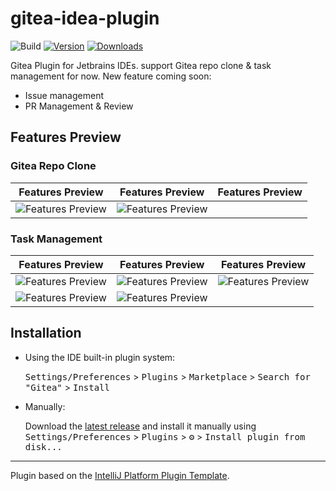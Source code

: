 # gitea-idea-plugin

![Build](https://github.com/LeonDevLifeLog/gitea-idea-plugin/workflows/Build/badge.svg)
[![Version](https://img.shields.io/jetbrains/plugin/v/22477-gitea.svg)](https://plugins.jetbrains.com/plugin/22477-gitea)
[![Downloads](https://img.shields.io/jetbrains/plugin/d/22477-gitea.svg)](https://plugins.jetbrains.com/plugin/22477-gitea)

<!-- Plugin description -->
Gitea Plugin for Jetbrains IDEs.
support Gitea repo clone & task management for now.
New feature coming soon:

* Issue management
* PR Management & Review

<!-- Plugin description end -->

## Features Preview

### Gitea Repo Clone

| Features Preview                    | Features Preview                    | Features Preview |
|-------------------------------------|-------------------------------------|------------------|
| ![Features Preview](./assets/5.png) | ![Features Preview](./assets/6.png) |                  |

### Task Management

| Features Preview                    | Features Preview                    | Features Preview                    |
|-------------------------------------|-------------------------------------|-------------------------------------|
| ![Features Preview](./assets/0.png) | ![Features Preview](./assets/1.png) | ![Features Preview](./assets/2.png) |
| ![Features Preview](./assets/3.png) | ![Features Preview](./assets/4.png) |                                     |

## Installation

- Using the IDE built-in plugin system:

  <kbd>Settings/Preferences</kbd> > <kbd>Plugins</kbd> > <kbd>Marketplace</kbd> > <kbd>Search for "Gitea"</kbd> >
  <kbd>Install</kbd>

- Manually:

  Download the [latest release](https://github.com/LeonDevLifeLog/gitea-idea-plugin/releases/latest) and install it
  manually using
  <kbd>Settings/Preferences</kbd> > <kbd>Plugins</kbd> > <kbd>⚙️</kbd> > <kbd>Install plugin from disk...</kbd>

---
Plugin based on the [IntelliJ Platform Plugin Template][template].

[template]: https://github.com/JetBrains/intellij-platform-plugin-template

[docs:plugin-description]: https://plugins.jetbrains.com/docs/intellij/plugin-user-experience.html#plugin-description-and-presentation
